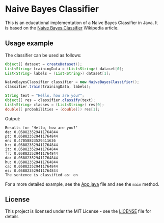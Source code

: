 # Naive Bayes Classifier

This is an educational implementation of a Naive Bayes Classifier in Java. It is based on the [Naive Bayes Classifier](https://en.wikipedia.org/wiki/Naive_Bayes_classifier) Wikipedia article.

## Usage example

The classifier can be used as follows:

```java
Object[] dataset = createDataset();
List<String> trainingData = (List<String>) dataset[0];
List<String> labels = (List<String>) dataset[1];

NaiveBayesClassifier classifier = new NaiveBayesClassifier();
classifier.train(trainingData, labels);

String text = "Hello, how are you?";
Object[] res = classifier.classify(text);
List<String> classes = (List<String>) res[0];
double[] probabilities = (double[]) res[1];
```

Output:

```text
Results for "Hello, how are you?"
de: 0.058823529411764844
pt: 0.058823529411764844
en: 0.47058823529411636
hr: 0.058823529411764844
it: 0.058823529411764844
fr: 0.058823529411764844
da: 0.058823529411764844
hu: 0.058823529411764844
ca: 0.058823529411764844
es: 0.058823529411764844
The sentence is classified as: en
```

For a more detailed example, see the [App.java](./src/main/java/org/smm/App.java) file and see the `main` method.

## License

This project is licensed under the MIT License - see the [LICENSE](./LICENSE) file for details
